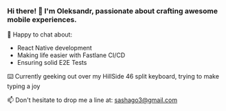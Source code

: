 ### Hi there! 👋 I'm Oleksandr, passionate about crafting awesome mobile experiences.

💬 Happy to chat about:
- React Native development
- Making life easier with Fastlane CI/CD
- Ensuring solid E2E Tests

⌨️ Currently geeking out over my HillSide 46 split keyboard, trying to make typing a joy 

📫 Don't hesitate to drop me a line at: [sashago3@gmail.com](mailto:sashago3@gmail.com)
